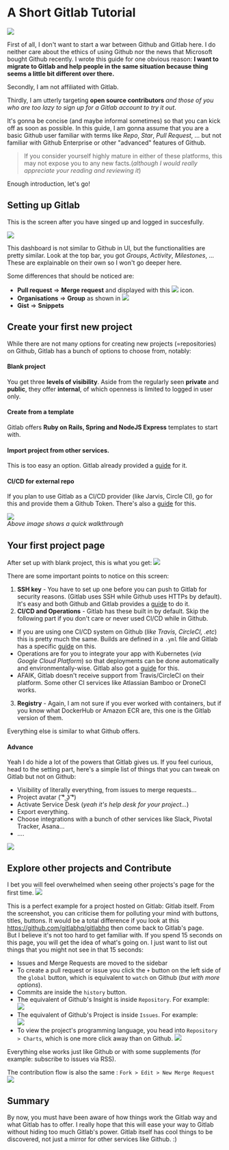 # A Short Gitlab Tutorial

![](gitlab.svg)

First of all, I don't want to start a war between Github and Gitlab here. I do neither care about the ethics of using Github nor the news that Microsoft bought Github recently. I wrote this guide for one obvious reason: **I want to migrate to Gitlab and help people in the same situation because thing seems a little bit different over there.**  

Secondly, I am not affiliated with Gitlab.  

Thirdly, I am utterly targeting **open source contributors** *and those of you who are too lazy to sign up for a Gitlab account to try it out*.  

It's gonna be concise (and maybe informal sometimes) so that you can kick off as soon as possible. In this guide, I am gonna assume that you are a basic Github user familiar with terms like *Repo*, *Star*, *Pull Request*, ... but not familiar with Github Enterprise or other "advanced" features of Github.  

> If you consider yourself highly mature in either of these platforms, this may not expose you to any new facts.(*although I would really appreciate your reading and reviewing it*)

Enough introduction, let's go!

## Setting up Gitlab
This is the screen after you have singed up and logged in succesfully. 

![](1st.png)  

This dashboard is not similar to Github in UI, but the functionalities are pretty similar. Look at the top bar, you got *Groups*, *Activity*, *Milestones*, ... These are explainable on their own so I won't go deeper here. 

Some differences that should be noticed are:  
- **Pull request** => **Merge request** and displayed with this ![](pr_icon.png) icon.
- **Organisations** => **Group** as shown in ![](group.png) 
- **Gist** => **Snippets** 

## Create your first new project  
While there are not many options for creating new projects (=repositories) on Github, Gitlab has a bunch of options to choose from, notably: 

#### Blank project 
You get three **levels of visibility**. Aside from the regularly seen **private** and **public**, they offer **internal**, of which openness is limited to logged in user only.
#### Create from a template
Gitlab offers **Ruby on Rails, Spring and NodeJS Express** templates to start with. 
#### Import project from other services.
This is too easy an option. Gitlab already provided a [guide](https://docs.gitlab.com/ee/user/project/import/github.html) for it.
#### CI/CD for external repo
If you plan to use Gitlab as a CI/CD provider (like Jarvis, Circle CI), go for this and provide them a Github Token. There's also a [guide](https://gitlab.com/help/user/project/integrations/github) for this. 

![](newproj.gif)  
*Above image shows a quick walkthrough* 

## Your first project page
After set up with blank project, this is what you get:
![](after-setup.png) 

There are some important points to notice on this screen:  
1. **SSH key** - You have to set up one before you can push to Gitlab for security reasons. (Gitlab uses SSH while Github uses HTTPs by default). It's easy and both Github and Gitlab provides a [guide](https://gitlab.com/help/ssh/README#generating-a-new-ssh-key-pair) to do it.  
2. **CI/CD and Operations** - Gitlab has these built in by default. Skip the following part if you don't care or never used CI/CD while in Github.  
  - If you are using one CI/CD system on Github (*like Travis, CircleCI, .etc*) this is pretty much the same. Builds are defined in a `.yml` file and Gitlab has a specific [guide](https://gitlab.com/help/ci/quick_start/README) on this.  
  - Operations are for you to integrate your app with Kubernetes (*via Google Cloud Platform*) so that deployments can be done automatically and environmentally-wise. Gitlab also got a [guide](https://gitlab.com/help/user/project/clusters/index) for this.  
  - AFAIK, Gitlab doesn't receive support from Travis/CircleCI on their platform. Some other CI services like Atlassian Bamboo or DroneCI works.
3. **Registry** - Again, I am not sure if you ever worked with containers, but if you know what DockerHub or Amazon ECR are, this one is the Gitlab version of them.  

Everything else is similar to what Github offers. 

#### Advance

Yeah I do hide a lot of the powers that Gitlab gives us. If you feel curious, head to the setting part, here's a simple list of things that you can tweak on Gitlab but not on Github:  
- Visibility of literally everything, from issues to merge requests...
- Project avatar ( ͡° ͜ʖ ͡°)
- Activate Service Desk (*yeah it's help desk for your project...*)
- Export everything.
- Choose integrations with a bunch of other services like Slack, Pivotal Tracker, Asana...
- ....

![](walkthrough_my_proj.gif)

## Explore other projects and Contribute

I bet you will feel overwhelmed when seeing other projects's page for the first time. 
![](other-project.png)

This is a perfect example for a project hosted on Gitlab: Gitlab itself. From the screenshot, you can criticise them for polluting your mind with buttons, titles, buttons. It would be a total difference if you look at this https://github.com/gitlabhq/gitlabhq then come back to Gitlab's page.  
But I believe it's not too hard to get familiar with. If you spend 15 seconds on this page, you will get the idea of what's going on. I just want to list out things that you might not see in that 15 seconds:
- Issues and Merge Requests are moved to the sidebar
- To create a pull request or issue you click the `+` button on the left side of the `global` button, which is equivalent to `watch` on Github (*but with more options*).
- Commits are inside the `history` button.
- The equivalent of Github's Insight is inside `Repository`. For example:  
![](contributors.png)  
- The equivalent of Github's Project is inside `Issues`. For example:  
![](project.png)  
- To view the project's programming language, you head into `Repository > Charts`, which is one more click away than on Github.
![](language.png)  
  
Everything else works just like Github or with some supplements (for example: subscribe to issues via RSS).

The contribution flow is also the same : `Fork > Edit > New Merge Request`
![](openPR.gif) 

## Summary  

By now, you must have been aware of how things work the Gitlab way and what Gitlab has to offer. I really hope that this will ease your way to Gitlab without hiding too much Gitlab's power. Gitlab itself has cool things to be discovered, not just a mirror for other services like Github. :)
